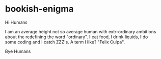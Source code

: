 # bookish-enigma

Hi Humans

I am an average height not so average human with extr-ordinary ambitions about the redefining the word "ordinary".
I eat food, I drink liquids, I do some coding and I catch ZZZ's. A term I like? "Felix Culpa".

Bye Humans
